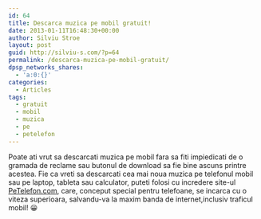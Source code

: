 ```yaml
---
id: 64
title: Descarca muzica pe mobil gratuit!
date: 2013-01-11T16:48:30+00:00
author: Silviu Stroe
layout: post
guid: http://silviu-s.com/?p=64
permalink: /descarca-muzica-pe-mobil-gratuit/
dpsp_networks_shares:
  - 'a:0:{}'
categories:
  - Articles
tags:
  - gratuit
  - mobil
  - muzica
  - pe
  - petelefon
---
```

Poate ati vrut sa descarcati muzica pe mobil fara sa fiti impiedicati de o gramada de reclame sau butonul de download sa fie bine ascuns printre acestea. Fie ca vreti sa descarcati cea mai noua muzica pe telefonul mobil sau pe laptop, tableta sau calculator, puteti folosi cu incredere site-ul <a title="muzica noua pe mobil" href="http://petelefon.com" target="_blank">PeTelefon.com</a>, care, conceput special pentru telefoane, se incarca cu o viteza superioara, salvandu-va la maxim banda de internet,inclusiv traficul mobil! 😀
